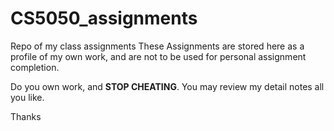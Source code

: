 # CS5050_assignments
Repo of my class assignments
These Assignments are stored here as a profile of my own work, and are not to be used for personal assignment completion.

Do you own work, and **STOP CHEATING**. You may review my detail notes all you like.

Thanks